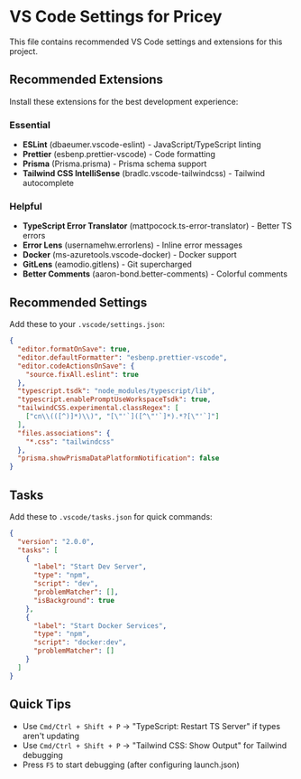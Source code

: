 # VS Code Settings for Pricey

This file contains recommended VS Code settings and extensions for this project.

## Recommended Extensions

Install these extensions for the best development experience:

### Essential

- **ESLint** (dbaeumer.vscode-eslint) - JavaScript/TypeScript linting
- **Prettier** (esbenp.prettier-vscode) - Code formatting
- **Prisma** (Prisma.prisma) - Prisma schema support
- **Tailwind CSS IntelliSense** (bradlc.vscode-tailwindcss) - Tailwind autocomplete

### Helpful

- **TypeScript Error Translator** (mattpocock.ts-error-translator) - Better TS errors
- **Error Lens** (usernamehw.errorlens) - Inline error messages
- **Docker** (ms-azuretools.vscode-docker) - Docker support
- **GitLens** (eamodio.gitlens) - Git supercharged
- **Better Comments** (aaron-bond.better-comments) - Colorful comments

## Recommended Settings

Add these to your `.vscode/settings.json`:

```json
{
  "editor.formatOnSave": true,
  "editor.defaultFormatter": "esbenp.prettier-vscode",
  "editor.codeActionsOnSave": {
    "source.fixAll.eslint": true
  },
  "typescript.tsdk": "node_modules/typescript/lib",
  "typescript.enablePromptUseWorkspaceTsdk": true,
  "tailwindCSS.experimental.classRegex": [
    ["cn\\(([^)]*)\\)", "[\"'`]([^\"'`]*).*?[\"'`]"]
  ],
  "files.associations": {
    "*.css": "tailwindcss"
  },
  "prisma.showPrismaDataPlatformNotification": false
}
```

## Tasks

Add these to `.vscode/tasks.json` for quick commands:

```json
{
  "version": "2.0.0",
  "tasks": [
    {
      "label": "Start Dev Server",
      "type": "npm",
      "script": "dev",
      "problemMatcher": [],
      "isBackground": true
    },
    {
      "label": "Start Docker Services",
      "type": "npm",
      "script": "docker:dev",
      "problemMatcher": []
    }
  ]
}
```

## Quick Tips

- Use `Cmd/Ctrl + Shift + P` -> "TypeScript: Restart TS Server" if types aren't updating
- Use `Cmd/Ctrl + Shift + P` -> "Tailwind CSS: Show Output" for Tailwind debugging
- Press `F5` to start debugging (after configuring launch.json)
